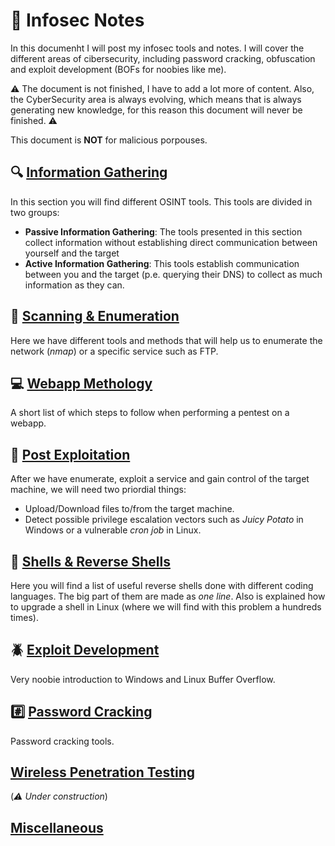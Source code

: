 # 📕 Infosec Notes

In this documenht I will post my infosec tools and notes. I will cover the different areas of cibersecurity, including password cracking, obfuscation and exploit development (BOFs for noobies like me).

⚠️ The document is not finished, I have to add a lot more of content. Also, the CyberSecurity area is always evolving, which means that is always generating new knowledge, for this reason this document will never be finished. ⚠️

This document is **NOT** for malicious porpouses.

## 🔍 [Information Gathering](info_gathering.md)
In this section you will find different OSINT tools. This tools are divided in two groups:
- **Passive Information Gathering**: The tools presented in this section collect information without establishing direct communication between yourself and the target
- **Active Information Gathering**: This tools establish communication between you and the target (p.e. querying their DNS) to collect as much information as they can.

## 📡 [Scanning & Enumeration](scan_enum.md)
Here we have different tools and methods that will help us to enumerate the network (*nmap*) or a specific service such as FTP.

## 💻 [Webapp Methology](web_Methology.md)
A short list of which steps to follow when performing a pentest on a webapp.

## 🚩 [Post Exploitation](post.md)
After we have enumerate, exploit a service and gain control of the target machine, we will need two priordial things:
- Upload/Download files to/from the target machine.
- Detect possible privilege escalation vectors such as *Juicy Potato* in Windows or a vulnerable *cron job* in Linux.

## 🐚 [Shells & Reverse Shells](shells.md)
Here you will find a list of useful reverse shells done with different coding languages. The big part of them are made as *one line*.
Also is explained how to upgrade a shell in Linux (where we will find with this problem a hundreds times).

## 🪲 [Exploit Development](exploit_dev.md)
Very noobie introduction to Windows and Linux Buffer Overflow.

## #️⃣ [Password Cracking](passwd_crack.md)
Password cracking tools. 
## [Wireless Penetration Testing](wireless.md)
(*⚠️ Under construction*)

## [Miscellaneous](misc.md)
